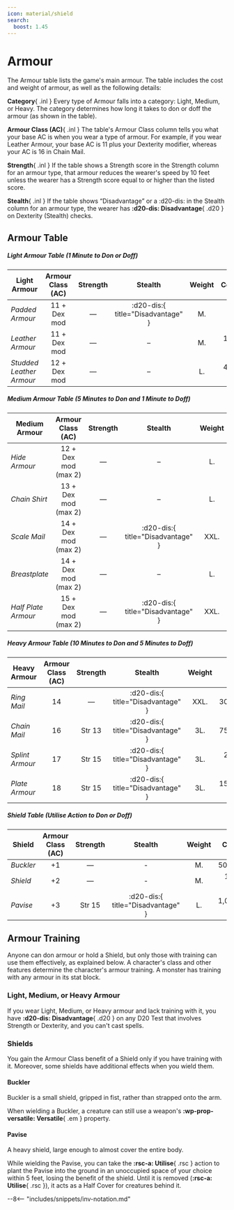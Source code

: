 ```yaml
---
icon: material/shield
search:
  boost: 1.45
---
```


# Armour

The Armour table lists the game's main armour. The table includes the cost and weight of armour, as well as the following details:

**Category**{ .inl } Every type of Armour falls into a category: Light, Medium, or Heavy. The category determines how long it takes to don or doff the armour (as shown in the table).

**Armour Class (AC)**{ .inl } The table's Armour Class column tells you what your base AC is when you wear a type of armour. For example, if you wear Leather Armour, your base AC is 11 plus your Dexterity modifier, whereas your AC is 16 in Chain Mail.

**Strength**{ .inl } If the table shows a Strength score in the Strength column for an armour type, that armour reduces the wearer's speed by 10 feet unless the wearer has a Strength score equal to or higher than the listed score.

**Stealth**{ .inl } If the table shows “Disadvantage” or a :d20-dis: in the Stealth column for an armour type, the wearer has **:d20-dis: Disadvantage**{ .d20 } on Dexterity (Stealth) checks.

## Armour Table

##### Light Armour Table (1 Minute to Don or Doff)

| Light Armour | Armour Class (AC) | Strength | Stealth | Weight | Cost |
|---|:-:|:-:|:-:|:-:|--:|
| *Padded Armour* | 11 + Dex mod | — | :d20-dis:{ title="Disadvantage" } | M. | 50 SP |
| *Leather Armour* | 11 + Dex mod | — | – | M. | 100 SP |
| *Studded Leather Armour* | 12 + Dex mod | — | – | L. | 450 SP |

##### Medium Armour Table (5 Minutes to Don and 1 Minute to Doff)

| Medium Armour | Armour Class (AC) | Strength | Stealth | Weight | Cost |
|---|:-:|:-:|:-:|:-:|--:|
| *Hide Armour* | 12 + Dex mod (max 2) | — | – | L. | 100 SP |
| *Chain Shirt* | 13 + Dex mod (max 2) | — | – | L. | 500 SP |
| *Scale Mail* | 14 + Dex mod (max 2) | — | :d20-dis:{ title="Disadvantage" } | XXL. | 500 SP |
| *Breastplate* | 14 + Dex mod (max 2) | — | – | L. | 4,000 SP |
| *Half Plate Armour* | 15 + Dex mod (max 2) | — | :d20-dis:{ title="Disadvantage" } | XXL. | 7,500 SP |

##### Heavy Armour Table (10 Minutes to Don and 5 Minutes to Doff)

| Heavy Armour | Armour Class (AC) | Strength | Stealth | Weight | Cost |
|---|:-:|:-:|:-:|:-:|--:|
| *Ring Mail* | 14 | — | :d20-dis:{ title="Disadvantage" } | XXL. | 300 SP |
| *Chain Mail* | 16 | Str 13 | :d20-dis:{ title="Disadvantage" } | 3L. | 750 SP |
| *Splint Armour* | 17 | Str 15 | :d20-dis:{ title="Disadvantage" } | 3L. | 2,000 SP |
| *Plate Armour* | 18 | Str 15 | :d20-dis:{ title="Disadvantage" } | 3L. | 15,000 SP |

##### Shield Table (Utilise Action to Don or Doff)

| Shield  | Armour Class (AC) | Strength | Stealth | Weight | Cost |
|---|:-:|:-:|:-:|:-:|--:|
| *Buckler* | +1 | — | - | M. | 50 SP |
| *Shield* | +2 | — | - | M. | 100 SP |
| *Pavise* | +3 | Str 15 | :d20-dis:{ title="Disadvantage" } | L. | 1,000 SP |

## Armour Training

Anyone can don armour or hold a Shield, but only those with training can use them effectively, as explained below. A character's class and other features determine the character's armour training. A monster has training with any armour in its stat block.

### Light, Medium, or Heavy Armour

If you wear Light, Medium, or Heavy armour and lack training with it, you have **:d20-dis: Disadvantage**{ .d20 } on any D20 Test that involves Strength or Dexterity, and you can't cast spells.

### Shields

You gain the Armour Class benefit of a Shield only if you have training with it. Moreover, some shields have additional effects when you wield them.

#### Buckler

Buckler is a small shield, gripped in fist, rather than strapped onto the arm. 

When wielding a Buckler, a creature can still use a weapon's **:wp-prop-versatile: Versatile**{ .em } property.

#### Pavise

A heavy shield, large enough to almost cover the entire body. 

While wielding the Pavise, you can take the **:rsc-a: Utilise**{ .rsc } action to plant the Pavise into the ground in an unoccupied space of your choice within 5 feet, losing the benefit of the shield. Until it is removed (**:rsc-a: Utilise**{ .rsc }), it acts as a Half Cover for creatures behind it.

--8<-- "includes/snippets/inv-notation.md"
